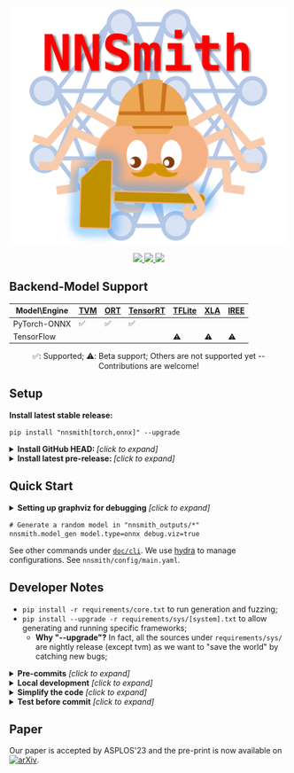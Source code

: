 <p align="center">
    <img src="https://github.com/ganler/nnsmith-logo/raw/master/nnsmith-logo.svg", width="500">
</p>

<p align="center">
    <a href="https://github.com/ise-uiuc/nnsmith/actions/workflows/ci.yaml"><img src="https://github.com/ise-uiuc/nnsmith/actions/workflows/ci.yaml/badge.svg">
    <a href="https://pypi.org/project/nnsmith/"><img src="https://img.shields.io/pypi/v/nnsmith?color=g">
    <a href="https://github.com/ise-uiuc/nnsmith/blob/main/LICENSE"><img src="https://img.shields.io/pypi/l/nnsmith"></a>
</p>

## Backend-Model Support

<center>

| Model\Engine | [TVM](https://github.com/apache/tvm) | [ORT](https://github.com/microsoft/onnxruntime) | [TensorRT](https://github.com/NVIDIA/TensorRT) | [TFLite](https://www.tensorflow.org/lite) | [XLA](https://www.tensorflow.org/xla) | [IREE](https://github.com/iree-org/iree) |
| ------------ | ------------------------------------ | ----------------------------------------------- | ---------------------------------------------- | ----------------------------------------- | ------------------------------------- | ---------------------------------------- |
| PyTorch-ONNX | ✅                                    | ✅                                               | ✅                                              |                                           |                                       |                                          |
| TensorFlow   |                                      |                                                 |                                                | ⚠️                                         | ⚠️                                     | ⚠️                                        |


✅: Supported; ⚠️: Beta support; Others are not supported yet -- Contributions are welcome!

</center>

## Setup

**Install latest stable release:**

```shell
pip install "nnsmith[torch,onnx]" --upgrade
```

<details><summary><b>Install GitHub HEAD: </b> <i>[click to expand]</i></summary>
<div>

```shell
pip install "git+https://github.com/ise-uiuc/nnsmith@main#egg=nnsmith[torch,onnx]" --upgrade
# or pip install "git+ssh://git@github.com/ise-uiuc/nnsmith@main#egg=nnsmith[torch,onnx]" --upgrade
```

</div>
</details>

<details><summary><b>Install latest pre-release: </b> <i>[click to expand]</i></summary>
<div>

```shell
pip install "nnsmith[torch,onnx]"                     \
            --pre --upgrade                           \
            --index-url https://test.pypi.org/simple/ \
            --extra-index-url https://pypi.org/simple/
```

</div>
</details>


## Quick Start

<details><summary><b>Setting up graphviz for debugging</b> <i>[click to expand]</i></summary>
<div>

Graphviz provides `dot` for visualizing graphs in nice pictures. But it needs to be installed via the following methods:

```shell
sudo apt-get install graphviz graphviz-dev      # Linux
brew install graphviz                           # MacOS
conda install --channel conda-forge pygraphviz  # Conda
choco install graphviz                          # Windows

pip install pygraphviz  # Final step.
```

Also see [pygraphviz install guidance](https://pygraphviz.github.io/documentation/stable/install.html).

</div>
</details>

```shell
# Generate a random model in "nnsmith_outputs/*"
nnsmith.model_gen model.type=onnx debug.viz=true
```

See other commands under [`doc/cli`](doc/cli.md). We use [hydra](https://hydra.cc/) to manage configurations. See `nnsmith/config/main.yaml`.

## Developer Notes

- `pip install -r requirements/core.txt` to run generation and fuzzing;
- `pip install --upgrade -r requirements/sys/[system].txt` to allow generating and running specific frameworks;
  -  **Why "--upgrade"?** In fact, all the sources under `requirements/sys/` are nightly release (except tvm) as we want to "save the world" by catching new bugs;

<details><summary><b>Pre-commits</b> <i>[click to expand]</i></summary>
<div>

You can use `pre-commit` to simpify development:

- `pip install -r requirements/dev.txt`;
- `pre-commit install`;
- `pre-commit` will run upon a commit; To explicitly run `pre-commit` for all files: `pre-commit run --all-files`.

</div>
</details>

<details><summary><b>Local development</b> <i>[click to expand]</i></summary>
<div>

- Develop locally by setting `export PYTHONPATH=$PYTHONPATH:$(pwd)` (`pwd` should be this git folder.)
- Set `PYTHONPATH=""` when doing `pip install nnsmith` from online version.

</div>
</details>

<details><summary><b>Simplify the code</b> <i>[click to expand]</i></summary>
<div>

*Simplicity is prerequisite for reliability.* --Edsger W. Dijkstra

We want **code simplicity**: keeping minimal dependencies and focusing on a small set of simple APIs to make NNSmith maintainable to developers and reliable to users.

</div>
</details>

<details><summary><b>Test before commit</b> <i>[click to expand]</i></summary>
<div>

```shell
# env of torch & tf will conflict so split their unit tests.
pytest tests/core -s
pytest tests/torch -s
pytest tests/tensorflow -s
```

</div>
</details>

## Paper

Our paper is accepted by ASPLOS'23 and the pre-print is now available on [![arXiv](https://img.shields.io/badge/arXiv-2207.13066-b31b1b.svg)](https://arxiv.org/abs/2207.13066).
